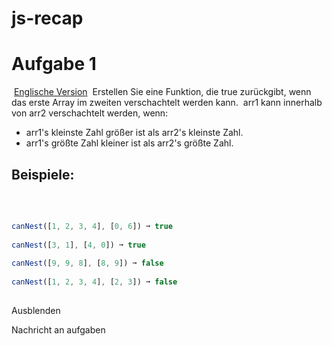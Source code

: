 # js-recap

# Aufgabe 1

​
[Englische Version](https://edabit.com/challenge/Gpy2qSFnfhGJnWMMj)
​
Erstellen Sie eine Funktion, die true zurückgibt, wenn das erste Array im zweiten verschachtelt werden kann.
​
arr1 kann innerhalb von arr2 verschachtelt werden, wenn:
​

-   arr1's kleinste Zahl größer ist als arr2's kleinste Zahl.
-   arr1's größte Zahl kleiner ist als arr2's größte Zahl.
    ​

## Beispiele:

​

```js
​
canNest([1, 2, 3, 4], [0, 6]) ➞ true
​
canNest([3, 1], [4, 0]) ➞ true
​
canNest([9, 9, 8], [8, 9]) ➞ false
​
canNest([1, 2, 3, 4], [2, 3]) ➞ false
​
```

Ausblenden

Nachricht an aufgaben
